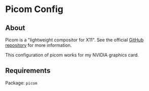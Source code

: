 # Picom Config

## About

Picom is a "lightweight compositor for X11". See the official
[GitHub repository](https://github.com/yshui/picom) for more information.

This configuration of picom works for my NVIDIA graphics card.

## Requirements

Package: `picom`
